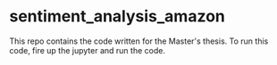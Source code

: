 # sentiment_analysis_amazon
This repo contains the code written for the Master's thesis. 
To run this code, fire up the jupyter and run the code.
